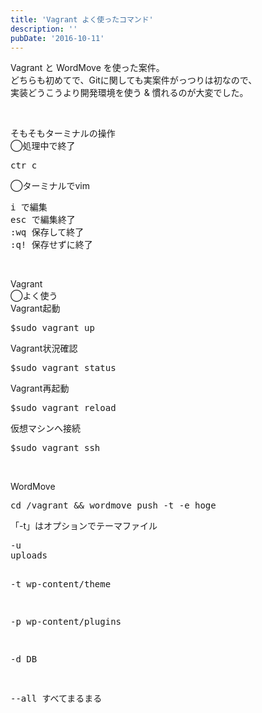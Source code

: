 ```yaml
---
title: 'Vagrant よく使ったコマンド'
description: ''
pubDate: '2016-10-11'
---
```


<p>Vagrant と WordMove を使った案件。<br>
どちらも初めてで、Gitに関しても実案件がっつりは初なので、<br>
実装どうこうより開発環境を使う &amp; 慣れるのが大変でした。</p>
<p>&nbsp;</p>
<p>そもそもターミナルの操作<br>
◯処理中で終了</p>
<pre class="brush: xml; title: ; notranslate" title="">ctr c</pre>
<p>◯ターミナルでvim</p>
<pre class="brush: xml; title: ; notranslate" title="">i で編集
esc で編集終了
:wq 保存して終了
:q! 保存せずに終了</pre>
<p>&nbsp;</p>
<p>Vagrant<br>
◯よく使う<br>
Vagrant起動</p>
<pre class="brush: xml; title: ; notranslate" title="">$sudo vagrant up</pre>
<p>Vagrant状況確認</p>
<pre class="brush: xml; title: ; notranslate" title="">$sudo vagrant status</pre>
<p>Vagrant再起動</p>
<pre class="brush: xml; title: ; notranslate" title="">$sudo vagrant reload</pre>
<p>仮想マシンへ接続</p>
<pre class="brush: xml; title: ; notranslate" title="">$sudo vagrant ssh</pre>
<p>&nbsp;</p>
<p>WordMove</p>
<pre class="brush: xml; title: ; notranslate" title="">cd /vagrant &amp;&amp; wordmove push -t -e hoge</pre>
<p>「-t」はオプションでテーマファイル</p>
<pre class="brush: xml; title: ; notranslate" title="">-u
uploads

-t
wp-content/theme

-p
wp-content/plugins

-d
DB

--all
すべてまるまる</pre>
